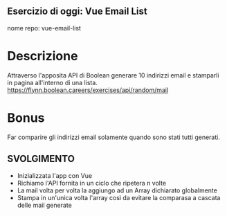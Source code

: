 ## Esercizio di oggi: Vue Email List

nome repo: vue-email-list

# Descrizione

Attraverso l'apposita API di Boolean generare 10 indirizzi email e stamparli in pagina all'interno di una lista.
https://flynn.boolean.careers/exercises/api/random/mail

# Bonus

Far comparire gli indirizzi email solamente quando sono stati tutti generati.

## SVOLGIMENTO

- Inizializzata l'app con Vue
- Richiamo l'API fornita in un ciclo che ripetera n volte
- La mail volta per volta la aggiungo ad un Array dichiarato globalmente
- Stampa in un'unica volta l'array così da evitare la comparasa a cascata delle mail generate
